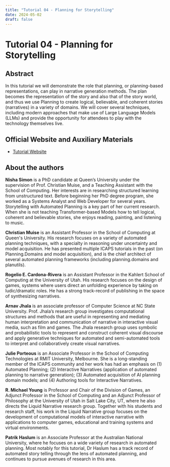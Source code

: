 ```yaml
---
title: "Tutorial 04 - Planning for Storytelling"
date: 2024-05-02
draft: false
---
```


# Tutorial 04 - Planning for Storytelling

## Abstract

In this tutorial we will demonstrate the role that planning, or planning-based representations, can play in narrative
generation methods. The plan becomes the representation of the story and also that of the story world, and thus we use
Planning to create logical, believable, and coherent stories (narratives) in a variety of domains. We will cover several
techniques, including modern approaches that make use of Large Language Models (LLMs) and provide the opportunity for
attendees to play with the technology themselves live.

## Official Website and Auxiliary Materials

* [Tutorial Website](https://planning4storytelling.github.io/icaps-tutorial-2024/)

## About the authors

**Nisha Simon** is a PhD candidate at Queen’s University under the supervision of Prof. Christian Muise, and a Teaching
Assistant with the School of Computing. Her interests are in researching structured learning from unstructured
text. Before beginning her PhD degree program, she worked as a Systems Analyst and Web Developer for several years.
Storytelling with Automated Planning is a key part of her current research. When she is not teaching Transformer-based
Models how to tell logical, coherent and believable stories, she enjoys reading, painting, and listening to music.

**Christian Muise** is an Assistant Professor in the School of Computing at Queen's University. His research focuses on
a variety of automated planning techniques, with a specialty in reasoning under uncertainty and model acquisition. He
has presented multiple ICAPS tutorials in the past (on Planning.Domains and model acquisition), and is the chief
architect of several automated planning frameworks (including planning.domains and planutils).

**Rogelio E. Cardona-Rivera** is an Assistant Professor in the Kahlert School of Computing at the University of Utah.
His research focuses on the design of games, systems where users direct an unfolding experience by taking on
ludic/dramatic roles. He has a strong track-record of publishing in the space of synthesizing narratives.

**Arnav Jhala** is an associate professor of Computer Science at NC State University. Prof. Jhala’s research group
investigates computational structures and methods that are useful in representing and mediating human interpretation
and communication of narrative in interactive visual media, such as film and games. The Jhala research group uses
symbolic and probabilistic tools to represent and construct coherent visual discourse and apply generative techniques
for automated and semi-automated tools to interpret and collaboratively create visual narratives.

**Julie Porteous** is an Associate Professor in the School of Computing Technologies at RMIT University, Melbourne.
She is a long-standing member of the ICAPS community and her work has had an emphasis on (1) Automated Planning; (2)
Interactive Narratives (application of automated planning to narrative generation); (3) Automated acquisition of AI
planning domain models; and (4) Authoring tools for Interactive Narratives.

**R. Michael Young** is Professor and Chair of the Division of Games, an Adjunct Professor in the School of Computing
and an Adjunct Professor of Philosophy at the University of Utah in Salt Lake City, UT, where he also directs the
Liquid Narrative research group. Together with his students and research staff, his work in the Liquid Narrative group
focuses on the development of computational models of interactive narrative with applications to computer games,
educational and training systems and virtual environments.

**Patrik Haslum** is an Associate Professor at the Australian National University, where he focuses on a wide variety
of research in automated planning. Most notably for this tutorial, Dr Haslum has a track record of automated story
telling through the lens of automated planning, and continues to pursue avenues of research in this area.
